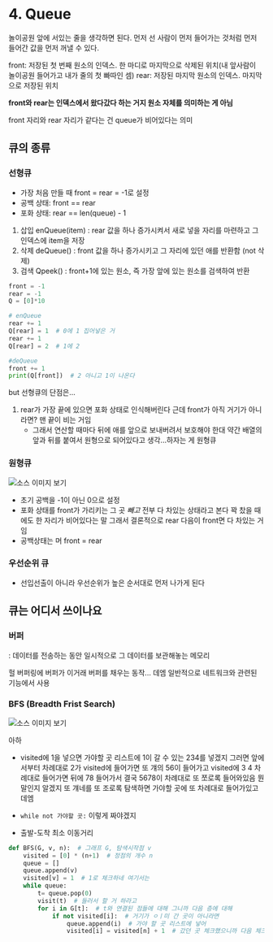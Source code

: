 # 4. Queue

놀이공원 앞에 서있는 줄을 생각하면 된다. 먼저 선 사람이 먼저 들어가는 것처럼 먼저 들어간 값을 먼저 꺼낼 수 있다.

front: 저장된 첫 번째 원소의 인덱스. 한 마디로 마지막으로 삭제된 위치(내 앞사람이 놀이공원 들어가고 내가 줄의 첫 빠따인 셈)
rear: 저장된 마지막 원소의 인덱스. 마지막으로 저장된 위치

**front와 rear는 인덱스에서 왔다갔다 하는 거지 원소 자체를 의미하는 게 아님**

front 자리와 rear 자리가 같다는 건 queue가 비어있다는 의미



## 큐의 종류

### 선형큐

* 가장 처음 만들 때 front = rear = -1로 설정
* 공백 상태: front == rear
* 포화 상태: rear == len(queue) - 1



1. 삽입 enQueue(item)
   : rear 값을 하나 증가시켜서 새로 넣을 자리를 마련하고 그 인덱스에 item을 저장
2. 삭제 deQueue()
   : front 값을 하나 증가시키고 그 자리에 있던 애를 반환함 (not 삭제)
3. 검색 Qpeek()
   : front+1에 있는 원소, 즉 가장 앞에 있는 원소를 검색하여 반환

```python
front = -1
rear = -1
Q = [0]*10

# enQueue
rear += 1
Q[rear] = 1  # 0에 1 집어넣은 거
rear += 1
Q[rear] = 2  # 1에 2

#deQueue
front += 1
print(Q[front])  # 2 아니고 1이 나온다
```



but 선형큐의 단점은...

1. rear가 가장 끝에 있으면 포화 상태로 인식해버린다 근데 front가 아직 거기가 아니라면? 맨 끝이 비는 거임
   * 그래서 연산할 때마다 뒤에 애를 앞으로 보내버려서 보호해야 한대 약간 배열의 앞과 뒤를 붙여서 원형으로 되어있다고 생각...하자는 게 원형큐



### 원형큐

![소스 이미지 보기](https://img1.daumcdn.net/thumb/R1280x0/?scode=mtistory2&fname=https:%2F%2Fblog.kakaocdn.net%2Fdn%2Fbk7QaM%2FbtqEITHzlyG%2FsPazJhxYBKaIg4MtXXZeak%2Fimg.png)

* 초기 공백을 -1이 아닌 0으로 설정
* 포화 상태를 front가 가리키는 그 곳 *빼고* 전부 다 차있는 상태라고 본다 꽉 찼을 때에도 한 자리가 비어있다는 말 그래서 결론적으로 rear 다음이 front면 다 차있는 거임
* 공백상태는 머 front = rear



### 우선순위 큐

* 선입선출이 아니라 우선순위가 높은 순서대로 먼저 나가게 된다



## 큐는 어디서 쓰이나요

### 버퍼

: 데이터를 전송하는 동안 일시적으로 그 데이터를 보관해놓는 메모리

헐 버퍼링에 버퍼가 이거래 버퍼를 채우는 동작... 데엠
일반적으로 네트워크와 관련된 기능에서 사용



### BFS (Breadth Frist Search)

![소스 이미지 보기](https://th.bing.com/th/id/R.c1086d93cc9a98f9da3d26f6925afa66?rik=5jsjqnoi5SjnXw&riu=http%3a%2f%2fcfile6.uf.tistory.com%2fimage%2f215F5B4F591403240AB56B&ehk=%2bankMxVVb6RrPMCqaoTdpCIkou46Ik7WMIT3iV74heY%3d&risl=&pid=ImgRaw&r=0)

아하

* visited에 1을 넣으면 가야할 곳 리스트에 1이 갈 수 있는 234를 넣겠지 그러면 앞에서부터 차례대로 2가 visited에 들어가면 또 걔의 56이 들어가고 visited에 3 4 차례대로 들어가면 뒤에 78 들어가서 결국 5678이 차례대로 또 쪼로록 들어와있음 뭔말인지 알겠지 또 걔네를 또 조로록 탐색하면 가야할 곳에 또 차례대로 들어가있고 데엠
* `while not 가야할 곳:` 이렇게 짜야겠지





* 출발-도착 최소 이동거리

```python
def BFS(G, v, n):  # 그래프 G, 탐색시작점 v
    visited = [0] * (n+1)  # 정점의 개수 n
    queue = []
    queue.append(v)
    visited[v] = 1  # 1로 체크하네 여기서는
    while queue:
        t= queue.pop(0)
        visit(t)  # 들러서 할 거 하라고
        for i in G[t]:  # t와 연결된 점들에 대해 그니까 다음 층에 대해
            if not visited[i]:  # 거기가 ㅇㅣ미 간 곳이 아니라면
                queue.append(i)  # 가야 할 곳 리스트에 넣어
                visited[i] = visited[n] + 1  # 갔던 곳 체크했으니까 다음 체크할 박스로 궈
```









